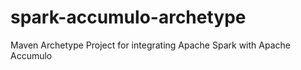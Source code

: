 spark-accumulo-archetype
========================

Maven Archetype Project for integrating Apache Spark with Apache Accumulo
